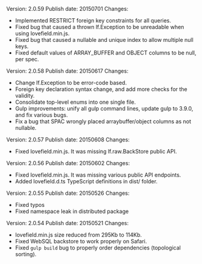 Version: 2.0.59
Publish date: 20150701
Changes:
 - Implemented RESTRICT foreign key constraints for all queries.
 - Fixed bug that caused a thrown lf.Exception to be unreadable when using
   lovefield.min.js.
 - Fixed bug that caused a nullable and unique index to allow multiple null
   keys.
 - Fixed default values of ARRAY\_BUFFER and OBJECT columns to be null, per
   spec.

Version: 2.0.58
Publish date: 20150617
Changes:
 - Change lf.Exception to be error-code based.
 - Foreign key declaration syntax change, and add more checks for the validity.
 - Consolidate top-level enums into one single file.
 - Gulp improvements: unify all gulp command lines, update gulp to 3.9.0, and
   fix various bugs.
 - Fix a bug that SPAC wrongly placed arraybuffer/object columns as not
   nullable.

Version: 2.0.57
Publish date: 20150608
Changes:
 - Fixed lovefield.min.js. It was missing lf.raw.BackStore public API.

Version: 2.0.56
Publish date: 20150602
Changes:
 - Fixed lovefield.min.js. It was missing various public API endpoints.
 - Added lovefield.d.ts TypeScript definitions in dist/ folder.

Version: 2.0.55
Publish date: 20150526
Changes:
 - Fixed typos
 - Fixed namespace leak in distributed package

Version: 2.0.54
Publish date: 20150521
Changes:
 - lovefield.min.js size reduced from 295Kb to 114Kb.
 - Fixed WebSQL backstore to work properly on Safari.
 - Fixed `gulp build` bug to properly order dependencies (topological sorting).

